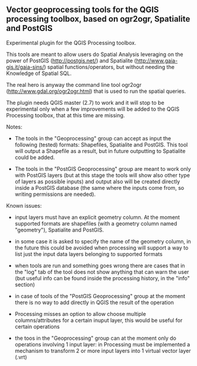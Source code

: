 Vector geoprocessing tools for the QGIS processing toolbox, based on ogr2ogr, Spatialite and PostGIS
--------------------------------------

Experimental plugin for the QGIS Processing toolbox.

This tools are meant to allow users do Spatial Analysis leveraging on the power of PostGIS (http://postgis.net/) and Spatialite (http://www.gaia-gis.it/gaia-sins/) spatial functions/operators, but without needing the Knowledge of Spatial SQL.

The real hero is anyway the command line tool ogr2ogr (http://www.gdal.org/ogr2ogr.html) that is used to run the spatial queries.

The plugin needs QGIS master (2.7) to work and it will stop to be experimental only when a few improvements will be added to the QGIS Processing toolbox, that at this time are missing.

Notes:

- The tools in the "Geoprocessing" group can accept as input the following (tested) formats: Shapefiles, Spatialite and PostGIS. This tool will output a Shapefile as a result, but in future outputting to Spatialite could be added.

- The tools in the "PostGIS Geoprocessing" group are meant to work only with PostGIS layers (but at this stage the tools will show also other type of layers as possible inputs) and output also will be created directly inside a PostGIS database (the same where the inputs come from, so writing permissions are needed).

Known issues:

- input layers must have an explicit geometry column. At the moment supported formats are shapefiles (with a geometry column named "geometry"), Spatialite and PostGIS.

- in some case it is asked to specify the name of the geometry column, in the future this could be avoided when processing will support a way to list just the input data layers belonging to supported formats

- when tools are run and something goes wrong there are cases that in the "log" tab of the tool does not show anything that can warn the user (but useful info can be found inside the processing history, in the "info" section)

- in case of tools of the "PostGIS Geoprocessing" group at the moment there is no way to add directly in QGIS the result of the operation

- Processing misses an option to allow choose multiple columns/attributes for a certain inuput layer, this would be useful for certain operations

- the toos in the "Geoprocessing" group can at the moment only do operations involving 1 input layer: in Processing must be implemented a mechanism to transform 2 or more input layers into 1 virtual vector layer (.vrt)